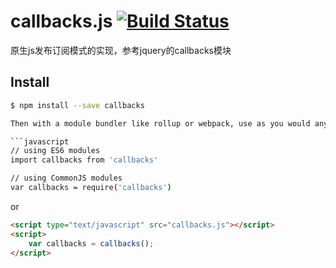 
# callbacks.js [![Build Status](https://travis-ci.org/ApoorvSaxena/lozad.js.svg?branch=master)](https://travis-ci.org/simplefeel/callbacks.js.svg?branch=master)
原生js发布订阅模式的实现，参考jquery的callbacks模块

## Install

```sh
$ npm install --save callbacks

Then with a module bundler like rollup or webpack, use as you would anything else:

```javascript
// using ES6 modules
import callbacks from 'callbacks'

// using CommonJS modules
var callbacks = require('callbacks')
```
or

```html
<script type="text/javascript" src="callbacks.js"></script>
<script>
    var callbacks = callbacks();
</script>
```
